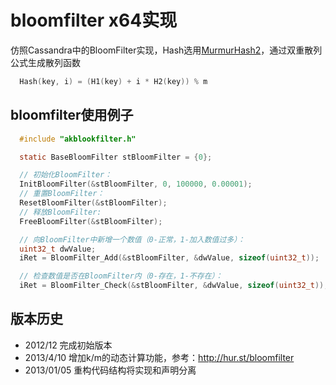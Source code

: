 bloomfilter x64实现
==================

仿照Cassandra中的BloomFilter实现，Hash选用[MurmurHash2]，通过双重散列公式生成散列函数
~~~~~ c
  Hash(key, i) = (H1(key) + i * H2(key)) % m
~~~~~


bloomfilter使用例子
---------------------------------
~~~~~ c
  #include "akblookfilter.h"

  static BaseBloomFilter stBloomFilter = {0};

  // 初始化BloomFilter：
  InitBloomFilter(&stBloomFilter, 0, 100000, 0.00001);
  // 重置BloomFilter：
  ResetBloomFilter(&stBloomFilter);
  // 释放BloomFilter:
  FreeBloomFilter(&stBloomFilter);

  // 向BloomFilter中新增一个数值（0-正常，1-加入数值过多）：
  uint32_t dwValue;
  iRet = BloomFilter_Add(&stBloomFilter, &dwValue, sizeof(uint32_t));

  // 检查数值是否在BloomFilter内（0-存在，1-不存在）：
  iRet = BloomFilter_Check(&stBloomFilter, &dwValue, sizeof(uint32_t));
~~~~~

版本历史
---------------------------------
 * 2012/12    完成初始版本
 * 2013/4/10  增加k/m的动态计算功能，参考：http://hur.st/bloomfilter
 * 2013/01/05 重构代码结构将实现和声明分离

[MurmurHash2]: https://sites.google.com/site/murmurhash/